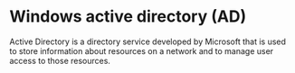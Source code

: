 # Windows active directory (AD)

Active Directory is a directory service developed by Microsoft that is used to store information about resources on a network and to manage user access to those resources.
